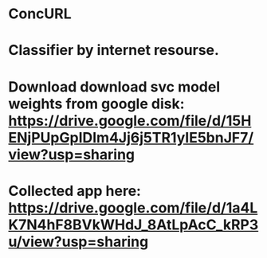 # ConcURL
# Classifier by internet resourse.
# Download download svc model weights from google disk: https://drive.google.com/file/d/15HENjPUpGpIDIm4Jj6j5TR1yIE5bnJF7/view?usp=sharing
# Collected app here: https://drive.google.com/file/d/1a4LK7N4hF8BVkWHdJ_8AtLpAcC_kRP3u/view?usp=sharing
